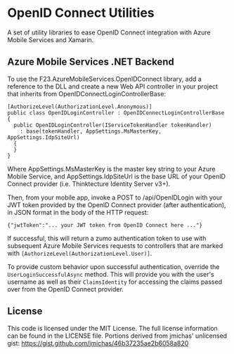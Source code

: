 # OpenID Connect Utilities
A set of utility libraries to ease OpenID Connect integration with Azure Mobile Services and Xamarin.

## Azure Mobile Services .NET Backend

To use the F23.AzureMobileServices.OpenIDConnect library, add a reference to the DLL and create a new Web API controller in your project that inherits from OpenIDConnectLoginControllerBase:

```  
[AuthorizeLevel(AuthorizationLevel.Anonymous)]
public class OpenIDLoginController : OpenIDConnectLoginControllerBase
{
  public OpenIDLoginController(IServiceTokenHandler tokenHandler)
    : base(tokenHandler, AppSettings.MsMasterKey, AppSettings.IdpSiteUrl)
  {
  }
}
```

Where AppSettings.MsMasterKey is the master key string to your Azure Mobile Service, and AppSettings.IdpSiteUrl is the base URL of your OpenID Connect provider (i.e. Thinktecture Identity Server v3+).

Then, from your mobile app, invoke a POST to /api/OpenIDLogin with your JWT token provided by the OpenID Connect provider (after authentication), in JSON format in the body of the HTTP request:
```
{"jwtToken":"... your JWT token from OpenID Connect here ..."}
```

If successful, this will return a zumo authentication token to use with subsequent Azure Mobile Services requests to controllers that are marked with `[AuthorizeLevel(AuthorizationLevel.User)]`.

To provide custom behavior upon successful authentication, override the `UserLoginSuccessfulAsync` method. This will provide you with the user's username as well as their `ClaimsIdentity` for accessing the claims passed over from the OpenID Connect provider.

## License
This code is licensed under the MIT License. The full license information can be found in the LICENSE file. Portions derived from jmichas' unlicensed gist: https://gist.github.com/jmichas/46b37235ae2b6058a820
